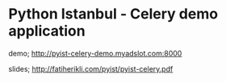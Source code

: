 Python Istanbul - Celery demo application
=========================================

demo;
http://pyist-celery-demo.myadslot.com:8000

slides;
http://fatiherikli.com/pyist/pyist-celery.pdf